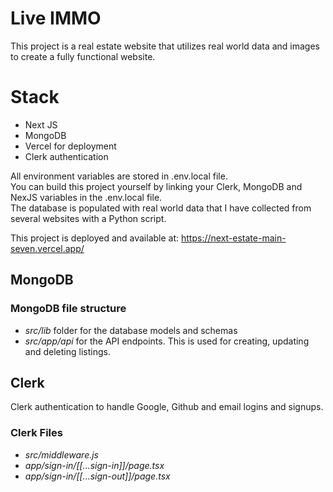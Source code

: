 # Live IMMO
This project is a real estate website that utilizes real world data and images to create a fully functional website.

# Stack
<ul>
    <li>Next JS</li>
    <li>MongoDB</li>
    <li>Vercel for deployment</li>
    <li>Clerk authentication</li>
</ul>

All environment variables are stored in .env.local file.<br>
You can build this project yourself by linking your Clerk, MongoDB and NexJS variables in the .env.local file. <br>
The database is populated with real world data that I have collected from several websites with a Python script.

This project is deployed and available at:
https://next-estate-main-seven.vercel.app/

## MongoDB
### MongoDB file structure
<ul>
    <li><em>src/lib</em> folder for the database models and schemas</li>
    <li><em>src/app/api</em> for the API endpoints. This is used for creating, updating and deleting listings.</li>
</ul>

## Clerk
Clerk authentication to handle Google, Github and email logins and signups.

### Clerk Files
<ul>
    <li><em>src/middleware.js</em></li>
    <li><em>app/sign-in/[[...sign-in]]/page.tsx</em></li>
    <li><em>app/sign-in/[[...sign-out]]/page.tsx</em></li>
</ul>


